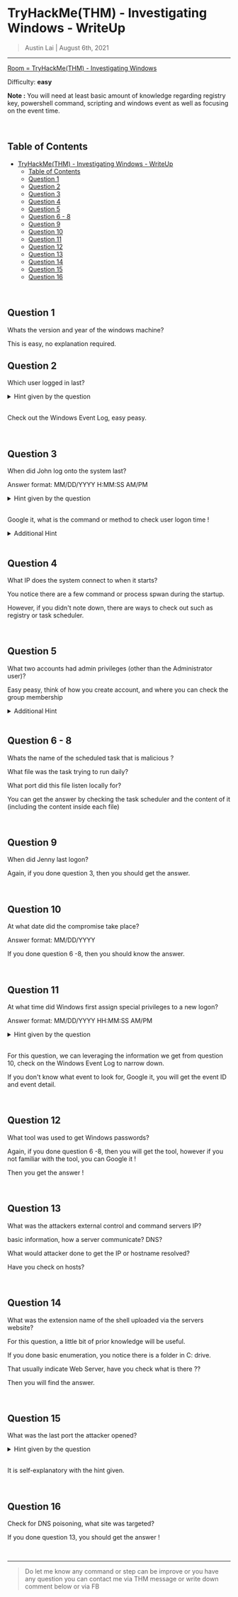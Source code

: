 
# TryHackMe(THM) - Investigating Windows  - WriteUp

> Austin Lai | August 6th, 2021

---

<!-- Description -->

[Room = TryHackMe(THM) - Investigating Windows](https://tryhackme.com/room/investigatingwindows)

Difficulty: **easy**

**Note :** You will need at least basic amount of knowledge regarding registry key, powershell command, scripting and windows event as well as focusing on the event time.

<!-- /Description -->

<br />

## Table of Contents

<!-- TOC -->

- [TryHackMe(THM) - Investigating Windows  - WriteUp](#tryhackmethm---investigating-windows----writeup)
    - [Table of Contents](#table-of-contents)
    - [Question 1](#question-1)
    - [Question 2](#question-2)
    - [Question 3](#question-3)
    - [Question 4](#question-4)
    - [Question 5](#question-5)
    - [Question 6 - 8](#question-6---8)
    - [Question 9](#question-9)
    - [Question 10](#question-10)
    - [Question 11](#question-11)
    - [Question 12](#question-12)
    - [Question 13](#question-13)
    - [Question 14](#question-14)
    - [Question 15](#question-15)
    - [Question 16](#question-16)

<!-- /TOC -->

<br />

## Question 1

Whats the version and year of the windows machine?

This is easy, no explanation required.

## Question 2

Which user logged in last?

<details><summary>Hint given by the question</summary>

```text
That's you just now. But, who logged in before you?
```

</details>

<br />

Check out the Windows Event Log, easy peasy.

<br />

## Question 3

When did John log onto the system last?

Answer format: MM/DD/YYYY H:MM:SS AM/PM

<details><summary>Hint given by the question</summary>

```text
Try using cmd to find this out
```

</details>

<br />

Google it, what is the command or method to check user logon time !

<details><summary>Additional Hint</summary>

```text
netuser
```

</details>

<br />

## Question 4

What IP does the system connect to when it starts?

You notice there are a few command or process spwan during the startup.

However, if you didn't note down, there are ways to check out such as registry or task scheduler.

<br />

## Question 5

What two accounts had admin privileges (other than the Administrator user)?

Easy peasy, think of how you create account, and where you can check the group membership

<details><summary>Additional Hint</summary>

```text
control userpasswords2
```

</details>

<br />

## Question 6 - 8

Whats the name of the scheduled task that is malicious ?

What file was the task trying to run daily?

What port did this file listen locally for?

You can get the answer by checking the task scheduler and the content of it (including the content inside each file)

<br />

## Question 9

When did Jenny last logon?

Again, if you done question 3, then you should get the answer.

<br />

## Question 10

At what date did the compromise take place?

Answer format: MM/DD/YYYY

If you done question 6 -8, then you should know the answer.

<br />

## Question 11

At what time did Windows first assign special privileges to a new logon?

Answer format: MM/DD/YYYY HH:MM:SS AM/PM

<details><summary>Hint given by the question</summary>

```text
00/00/0000 0:00:49 PM
```

</details>

<br />

For this question, we can leveraging the information we get from question 10, check on the Windows Event Log to narrow down.

If you don't know what event to look for, Google it, you will get the event ID and event detail.

<br />

## Question 12

What tool was used to get Windows passwords?

Again, if you done question 6 -8, then you will get the tool, however if you not familiar with the tool, you can Google it !

Then you get the answer !

<br />

## Question 13

What was the attackers external control and command servers IP?

basic information, how a server communicate? DNS?

What would attacker done to get the IP or hostname resolved?

Have you check on hosts?

<br />

## Question 14

What was the extension name of the shell uploaded via the servers website?

For this question, a little bit of prior knowledge will be useful.

If you done basic enumeration, you notice there is a folder in C: drive.

That usually indicate Web Server, have you check what is there ??

Then you will find the answer.

<br />

## Question 15

What was the last port the attacker opened?

<details><summary>Hint given by the question</summary>

```text
Firewall
```

</details>

<br />

It is self-explanatory with the hint given.

<br />

## Question 16

Check for DNS poisoning, what site was targeted?

If you done question 13, you should get the answer !


<br />

---

> Do let me know any command or step can be improve or you have any question you can contact me via THM message or write down comment below or via FB




